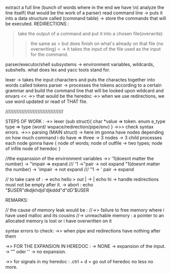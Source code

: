 extract a full line (bunch of words where in the end we have \n)
analyze the line itself( that would be the work of a parser)
read command line -> puts it into a data structure called (command table)
				  -> store the commands that will be executed.
REDIRECTIONS : 
> take the output of a command and put it into a chosen file(overwrite)
>>  the same as > but does finish on what's already on that file (no overwriting)
< -> it takes the input of the file used as the input for the command.

parser/executor/shell subsystems -> environment variables, wildcards, subshells.
what does lex and yacc tools stand for.

lexer -> takes the input characters and puts the charactes together into words called tokens
parser -> processes the tokens according to a certain grammar and build the command line that will be looked upon wildcard and envars
<< ->> that would be the heredoc
->> when we use redirections, we use word updated or read of THAT file.




////////////////////////////////////

STEPS OF WORK :
->> lexer (sub struct){
	char *value => token.
	enum e_type type => type (word/ wspace/redirection/pipe/env)
}
->>> check syntax errors.
->>> parsing (MAIN struct) -> here im gonna have nodes depending on how much command i do have => three -> 3 nodes -> 3 child processes
each node gonna have {
	node of words;
	node of outfile -> two types;
	node of infile
	node of heredoc
}

//the expanssion of the environment variables ->>
'1(doesnt matter the number) -> "impair => expand /// '1 ->"pair -> not expand
"1(doesnt matter the number) -> 'impair -> not expand /// "1 -> ' pair  -> expand


// to take care of :
-> echo hello > out |
-> | echo hi
-> handle redirections must not be empty after it.
-> abort : echo "$USER"dkdjkhdjd'djkddd"d"dD'$USER

REMARKS: 

// the cause of memory leak would be :
//->> failure to free memory where i have used malloc and its cousins
//-> unreachable memory : a pointer to an allocated memory is lost or i have overwritten on it 


syntax errors to check:
->> when pipe and redirections have nothing after them


->> FOR THE EXPANSION IN HEREDOC :
	-> NONE -> expansion of the input.
	-> "" oder '' -> no expansion.

->> for signals in my heredoc :
 .ctrl + d = go out of heredoc no less no more.